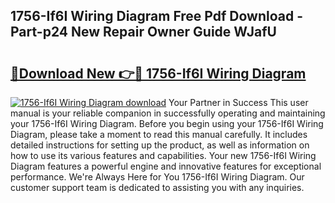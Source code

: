 ## 1756-If6I Wiring Diagram Free Pdf Download - Part-p24 New Repair Owner Guide WJafU

# <h2><a href="http://dfqkaq1.blite.top/?on=1756-If6I+Wiring+Diagram">🔗Download New 👉🔴 1756-If6I Wiring Diagram</a></h2>

[![1756-If6I Wiring Diagram download](https://i.imgur.com/lujVjoI.png)](http://dfqkaq1.blite.top/?on=1756-If6I+Wiring+Diagram)
Your Partner in Success This user manual is your reliable companion in successfully operating and maintaining your 1756-If6I Wiring Diagram. Before you begin using your 1756-If6I Wiring Diagram, please take a moment to read this manual carefully. It includes detailed instructions for setting up the product, as well as information on how to use its various features and capabilities. Your new 1756-If6I Wiring Diagram features a powerful engine and innovative features for exceptional performance. We're Always Here for You 1756-If6I Wiring Diagram. Our customer support team is dedicated to assisting you with any inquiries.
